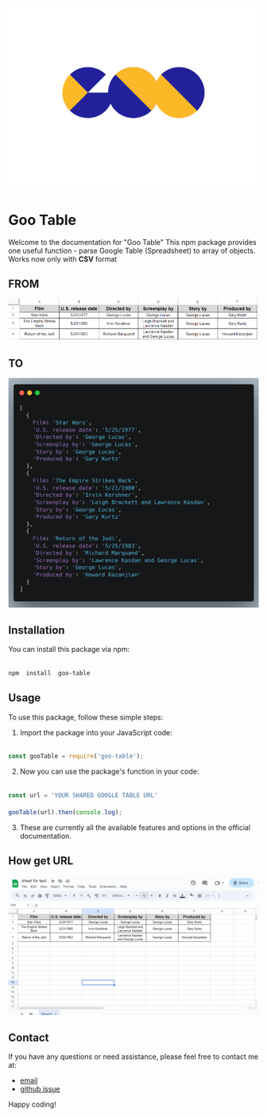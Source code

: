 
![Goo Table logo](/assets/logo.svg/)

# Goo Table

Welcome to the documentation for "Goo Table" This npm package provides one useful function - parse Google Table (Spreadsheet) to array of objects. Works now only with **CSV** format

## FROM

![Goo Table logo](/assets/table.png/)

## TO

![Goo Table logo](/assets/array.png/)

## Installation

You can install this package via npm:

```sh

npm  install  goo-table

```

## Usage

To use this package, follow these simple steps:

1. Import the package into your JavaScript code:

```javascript

const gooTable = require('goo-table');

```

2. Now you can use the package's function in your code:

```javascript

const url = 'YOUR SHARED GOOGLE TABLE URL'

gooTable(url).then(console.log);

```

3. These are currently all the available features and options in the official documentation.

## How get URL

![Alt text](/assets/google_table_url.gif)

## Contact

If you have any questions or need assistance, please feel free to contact me at:
- [email](so2niko+gootable@gmail.com)
- [github issue](https://github.com/so2niko/goo-table/issues)

Happy coding!